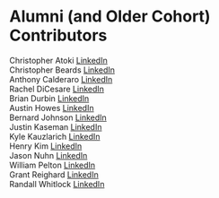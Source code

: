 # Alumni (and Older Cohort) Contributors

Christopher Atoki [LinkedIn](https://www.linkedin.com/in/christopher-atoki/)<br/>
Christopher Beards [LinkedIn](https://www.linkedin.com/in/christopher-beards-1292b529/)<br/>
Anthony Calderaro [LinkedIn](https://www.linkedin.com/in/anthonyjamescalderaro/)<br/>
Rachel DiCesare [LinkedIn](https://www.linkedin.com/in/rachel-dicesare-a86889ba/)<br/>
Brian Durbin [LinkedIn](https://www.linkedin.com/in/brian-durbin/)<br/>
Austin Howes [LinkedIn](https://www.linkedin.com/in/austinhowes/)<br/>
Bernard Johnson [LinkedIn](https://www.linkedin.com/in/bernard-johnson-b59b86168/)<br/>
Justin Kaseman [LinkedIn](https://www.linkedin.com/in/justin-kaseman/)<br/>
Kyle Kauzlarich [LinkedIn](https://www.linkedin.com/in/kyle-kauzlarich-781b86140/)<br/>
Henry Kim [LinkedIn](https://www.linkedin.com/in/henrykim212/)<br/>
Jason Nuhn [LinkedIn](https://www.linkedin.com/in/jasonnuhn/)<br/>
William Pelton [LinkedIn](https://www.linkedin.com/in/william-pelton/)<br/>
Grant Reighard [LinkedIn](https://www.linkedin.com/in/grantreighard/)<br/>
Randall Whitlock [LinkedIn](https://www.linkedin.com/in/randallwhitlock/)<br/>
